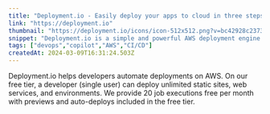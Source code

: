 ```yaml
---
title: "Deployment.io - Easily deploy your apps to cloud in three steps | Fastest way to deploy to your cloud"
link: "https://deployment.io"
thumbnail: "https://deployment.io/icons/icon-512x512.png?v=bc42928c2373eda706eb2b7ad69f9e89"
snippet: "Deployment.io is a simple and powerful AWS deployment engine with built in CI/CD that saves time and enhances developer experience and productivity."
tags: ["devops","copilot","AWS","CI/CD"]
createdAt: 2024-03-09T16:31:24.503Z
---
```

Deployment.io helps developers automate deployments on AWS. On our free tier, a developer (single user) can deploy unlimited static sites, web services, and environments. We provide 20 job executions free per month with previews and auto-deploys included in the free tier.
